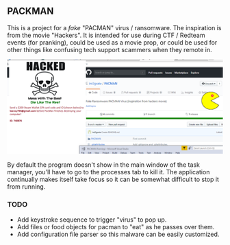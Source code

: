 ## PACKMAN

This is a project for a *fake* "PACMAN" virus / ransomware.  The inspiration is from the movie "Hackers". It is intended for use during CTF / Redteam events (for pranking), could be used as a movie prop, or could be used for other things like confusing tech support scammers when they remote in.

![screenshot](https://raw.githubusercontent.com/int3grate/PACMAN/master/screenshot.png)

By default the program doesn't show in the main window of the task manager, you'll have to go to the processes tab to kill it.  The application continually makes itself take focus so it can be somewhat difficult to stop it from running.


### TODO

* Add keystroke sequence to trigger "virus" to pop up.
* Add files or food objects for pacman to "eat" as he passes over them.
* Add configuration file parser so this malware can be easily customized.

